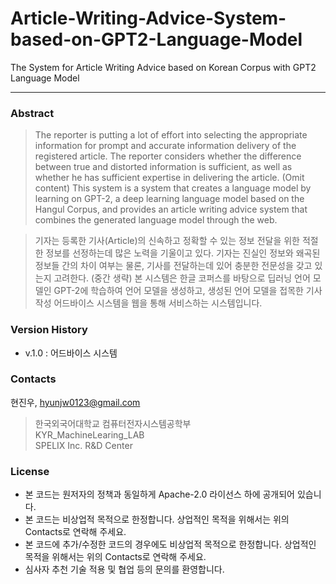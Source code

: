 # Article-Writing-Advice-System-based-on-GPT2-Language-Model
The System for Article Writing Advice based on Korean Corpus with GPT2 Language Model

---

### Abstract
> The reporter is putting a lot of effort into selecting the appropriate information for prompt and accurate information delivery of the registered article. The reporter considers whether the difference between true and distorted information is sufficient, as well as whether he has sufficient expertise in delivering the article. (Omit content) This system is a system that creates a language model by learning on GPT-2, a deep learning language model based on the Hangul Corpus, and provides an article writing advice system that combines the generated language model through the web.

> 기자는 등록한 기사(Article)의 신속하고 정확할 수 있는 정보 전달을 위한 적절한 정보를 선정하는데 많은 노력을 기울이고 있다. 기자는 진실인 정보와 왜곡된 정보들 간의 차이 여부는 물론, 기사를 전달하는데 있어 충분한 전문성을 갖고 있는지 고려한다. (중간 생략) 본 시스템은 한글 코퍼스를 바탕으로 딥러닝 언어 모델인 GPT-2에 학습하여 언어 모델을 생성하고, 생성된 언어 모델을 접목한 기사 작성 어드바이스 시스템을 웹을 통해 서비스하는 시스템입니다.


### Version History

* v.1.0 : 어드바이스 시스템


### Contacts

현진우, hyunjw0123@gmail.com

> 한국외국어대학교 컴퓨터전자시스템공학부\
KYR_MachineLearing_LAB\
SPELIX Inc. R&D Center


### License

* 본 코드는 원저자의 정책과 동일하게 Apache-2.0 라이선스 하에 공개되어 있습니다.
* 본 코드는 비상업적 목적으로 한정합니다. 상업적인 목적을 위해서는 위의 Contacts로 연락해 주세요.
* 본 코드에 추가/수정한 코드의 경우에도 비상업적 목적으로 한정합니다. 상업적인 목적을 위해서는 위의 Contacts로 연락해 주세요.
* 심사자 추천 기술 적용 및 협업 등의 문의를 환영합니다.
